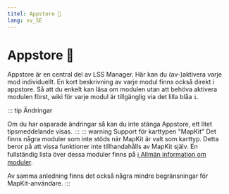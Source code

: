 ```yaml
---
titel: Appstore 🛒
lang: sv_SE
---
```


# Appstore :shopping_cart:

Appstore är en central del av LSS Manager. Här kan du (av-)aktivera varje mod individuellt. En kort beskrivning av varje modul finns också direkt i appstore.
Så att du enkelt kan läsa om modulen utan att behöva aktivera modulen först, wiki för varje modul är tillgänglig via det lilla blåa `i`.

::: tip Ändringar

Om du har osparade ändringar så kan du inte stänga Appstore, ett litet tipsmeddelande visas.
:::
::: warning Support för karttypen "MapKit"
Det finns några moduler som inte stöds när MapKit är valt som karttyp. Detta beror på att vissa funktioner inte tillhandahålls av MapKit själv. En fullständig lista över dessa moduler finns på [ℹ️ Allmän information om moduler](apps.md).

Av samma anledning finns det också några mindre begränsningar för MapKit-användare.
:::



